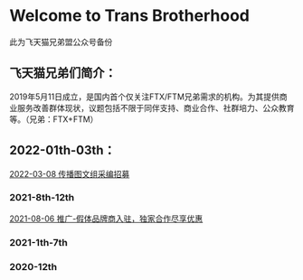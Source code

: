 # Welcome to Trans Brotherhood

此为飞天猫兄弟盟公众号备份

## 飞天猫兄弟们简介：

2019年5月11日成立，是国内首个仅关注FTX/FTM兄弟需求的机构。为其提供商业服务改善群体现状，议题包括不限于同伴支持、商业合作、社群培力、公众教育等。（兄弟：FTX+FTM）

## 2022-01th-03th：

[2022-03-08 传播图文组采编招募](https://htmlpreview.github.io//?https://github.com/FTMMaoGe/2022-01th-03th/blob/af96976fa48d567e02b5e8c1fbf6443b2778dcf0/%5B%E9%A3%9E%E5%A4%A9%E7%8C%AB%E5%85%84%E5%BC%9F%E7%9B%9F%5D%20-%202022-03-08%20%E4%BC%A0%E6%92%AD%E5%9B%BE%E6%96%87%E7%BB%84%E9%87%87%E7%BC%96%E6%8B%9B%E5%8B%9F.html)

### 2021-8th-12th

[2021-08-06 推广-假体品牌商入驻，独家合作尽享优惠](https://htmlpreview.github.io//?https://github.com/FTMMaoGe/2021-8th-12th/blob/527347c16f481202612cc123a05c9bf3bd93a81d/%5B%E9%A3%9E%E5%A4%A9%E7%8C%AB%E5%85%84%E5%BC%9F%E7%9B%9F%5D%20-%202021-08-06%20%E6%8E%A8%E5%B9%BF-%E5%81%87%E4%BD%93%E5%93%81%E7%89%8C%E5%95%86%E5%85%A5%E9%A9%BB%EF%BC%8C%E7%8B%AC%E5%AE%B6%E5%90%88%E4%BD%9C%E5%B0%BD%E4%BA%AB%E4%BC%98%E6%83%A0.html)

### 2021-1th-7th

### 2020-12th
